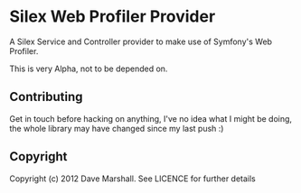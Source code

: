 Silex Web Profiler Provider
===========================

A Silex Service and Controller provider to make use of Symfony's Web Profiler.

This is very Alpha, not to be depended on.

Contributing
------------

Get in touch before hacking on anything, I've no idea what I might be doing, the
whole library may have changed since my last push :)

Copyright
---------

Copyright (c) 2012 Dave Marshall. See LICENCE for further details

